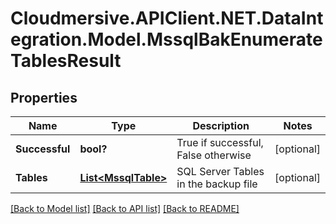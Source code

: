 # Cloudmersive.APIClient.NET.DataIntegration.Model.MssqlBakEnumerateTablesResult
## Properties

Name | Type | Description | Notes
------------ | ------------- | ------------- | -------------
**Successful** | **bool?** | True if successful, False otherwise | [optional] 
**Tables** | [**List&lt;MssqlTable&gt;**](MssqlTable.md) | SQL Server Tables in the backup file | [optional] 

[[Back to Model list]](../README.md#documentation-for-models) [[Back to API list]](../README.md#documentation-for-api-endpoints) [[Back to README]](../README.md)

